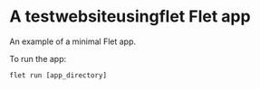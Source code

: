 # A testwebsiteusingflet Flet app

An example of a minimal Flet app.

To run the app:

```
flet run [app_directory]
```